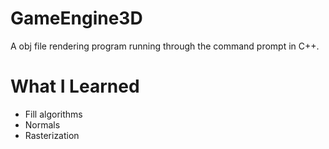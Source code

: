 # GameEngine3D

A obj file rendering program running through the command prompt in C++.

# What I Learned

* Fill algorithms
* Normals
* Rasterization

